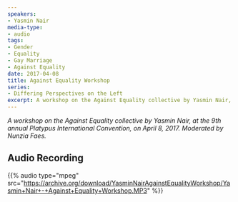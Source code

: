 ```yaml
---
speakers:
- Yasmin Nair
media-type:
- audio
tags:
- Gender
- Equality
- Gay Marriage
- Against Equality
date: 2017-04-08
title: Against Equality Workshop
series:
- Differing Perspectives on the Left
excerpt: A workshop on the Against Equality collective by Yasmin Nair, at the 9th annual Platypus International Convention, on April 8, 2017. Moderated by Nunzia Faes.
---
```


_A workshop on the Against Equality collective by Yasmin Nair, at the 9th annual Platypus International Convention, on April 8, 2017. Moderated by Nunzia Faes._


## Audio Recording

{{% audio type="mpeg" src="https://archive.org/download/YasminNairAgainstEqualityWorkshop/Yasmin+Nair+-+Against+Equality+Workshop.MP3" %}}
